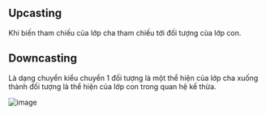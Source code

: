 ## Upcasting

Khi biến tham chiếu của lớp cha tham chiếu tới đối tượng của lớp con.


## Downcasting

Là dạng chuyển kiểu chuyển 1 đối tượng là một thể hiện của lớp cha xuống thành đối tượng là thể hiện của lớp con trong quan hệ kế thừa.


![image](https://user-images.githubusercontent.com/70504465/110735070-9fd36c00-825b-11eb-9073-fa5c31929769.png)